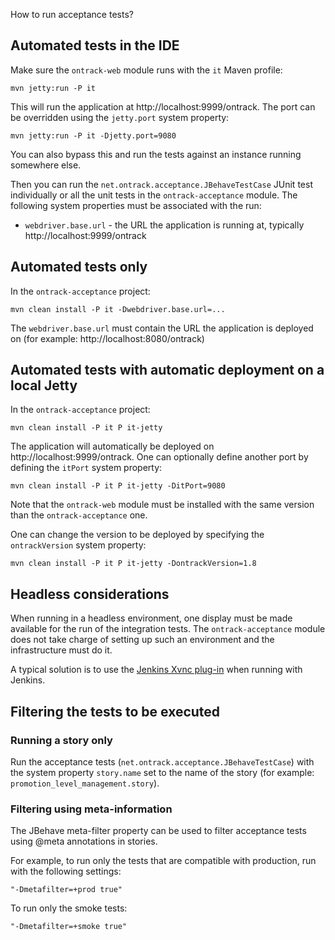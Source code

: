 How to run acceptance tests?

## Automated tests in the IDE

Make sure the `ontrack-web` module runs with the `it` Maven profile:

```
mvn jetty:run -P it
```

This will run the application at http://localhost:9999/ontrack. The port can be overridden using the `jetty.port` system
property:

```
mvn jetty:run -P it -Djetty.port=9080
```

You can also bypass this and run the tests against an instance running somewhere else.

Then you can run the `net.ontrack.acceptance.JBehaveTestCase` JUnit test individually or all the unit tests in
the `ontrack-acceptance` module. The following system properties must be associated with the run:

* `webdriver.base.url` - the URL the application is running at, typically http://localhost:9999/ontrack

## Automated tests only

In the `ontrack-acceptance` project:

```
mvn clean install -P it -Dwebdriver.base.url=...
```

The `webdriver.base.url` must contain the URL the application is deployed on (for example: http://localhost:8080/ontrack)

## Automated tests with automatic deployment on a local Jetty

In the `ontrack-acceptance` project:

```
mvn clean install -P it P it-jetty
```

The application will automatically be deployed on http://localhost:9999/ontrack. One can optionally define another port
by defining the `itPort` system property:

```
mvn clean install -P it P it-jetty -DitPort=9080
```

Note that the `ontrack-web` module must be installed with the same version than the `ontrack-acceptance` one.

One can change the version to be deployed by specifying the `ontrackVersion` system property:

```
mvn clean install -P it P it-jetty -DontrackVersion=1.8
```

## Headless considerations

When running in a headless environment, one display must be made available for the run of the integration tests.
The `ontrack-acceptance` module does not take charge of setting up such an environment and the infrastructure
must do it.

A typical solution is to use the [Jenkins Xvnc plug-in](https://wiki.jenkins-ci.org/display/JENKINS/Xvnc+Plugin) when
running with Jenkins.

## Filtering the tests to be executed

### Running a story only

Run the acceptance tests (`net.ontrack.acceptance.JBehaveTestCase`) with the system property `story.name` set
to the name of the story (for example: `promotion_level_management.story`).

### Filtering using meta-information

The JBehave meta-filter property can be used to filter acceptance tests using @meta annotations in stories.

For example, to run only the tests that are compatible with production, run with the following settings:

```
"-Dmetafilter=+prod true"
```

To run only the smoke tests:

```
"-Dmetafilter=+smoke true"
```
